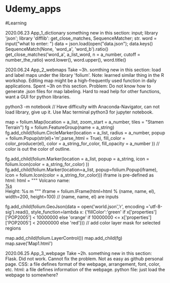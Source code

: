 # Udemy_apps
#Learning

2020.06.23 App_1_dictionary
  something new in this section: input; library 'json'; library 'difflib': get_close_matches, SequenceMatcher; str.
  word = input("what to enter: ")
  data = json.load(open("data.json"); data.keys()
  SequenceMatch(None, 'word_a', 'word_b').ratio()
  get_close_matches('word_a', a_list_word, n = a_number, cutoff = number_the_ratio)
  word.lower(), word.upper(), word.title()

2020.06.24 App_2_webmaps Take ~3h.
  somthing new in this section: load and label maps under the library 'folium'. 
  Note: learned similar thing in the R workshop. Editing map might be a high-frequently used function in daily applications. Spent ~3h on this section.
  Problem: Do not know how to generate .json files for map labeling. Hard to read help for other functions, want a GUI for python libraries. 
  
  python3 -m notebook // Have difficulty with Anaconda-Navigator, can not load library, give up it. Use Mac terminal python3 for jupyter notebook.
  
  map = folium.Map(location = a_list, zoom_start = a_number, tiles = "Stamen Terrain")
  fg = folium.FeatureGroup(name = a_string)
  fg.add_child(folium.CircleMarker(location = a_list, radius = a_number, popup = folium.Popup(str(el)+'m',parse_html = True), fill_color = color_producer(el), color  = a_string_for_color, fill_opacity = a_number )) // color is out the color of outline.
  
  fg.add_child(folium.Marker(location = a_list, popup = a_string, icon = folium.Icon(color = a_string_for_color) ))
  fg.add_child(folium.Marker(location=a_list, popup=folium.Popup(iframe), icon = folium.Icon(color = a_string_for_color)))
  iframe is pre-defined as html:
  html = """
  Volcano name:<br>
  <a href="https://www.google.com/search?q=%%22%s%%22" target="_blank">%s</a><br>
  Height: %s m
  """
  iframe = folium.IFrame(html=html % (name, name, el), width=200, height=100) // (name, name, el) are inputs

  fg.add_child(folium.GeoJson(data = open('world.json','r', encoding ='utf-8-sig').read(), 
style_function=lambda x: {'fillColor':'green' if x['properties']['POP2005'] < 10000000
else 'orange' if 10000000 <= x['properties']['POP2005'] < 20000000 else 'red'})) // add color layer mask for selected regions
  
  map.add_child(folium.LayerControl()) 
  map.add_child(fg)
  map.save('Map1.html')
  
2020.06.25 App_3_webpage Take ~2h.
  something new in this section: Flask.
  Did not work. Cannot fix the problem. Not as easy as github personal page.
  CSS: a file defines format of the webpage, arrangement, font, color, etc.
  html: a file defines information of the webpage.
  python file: just load the webpage to somewhere?
  
  
  






